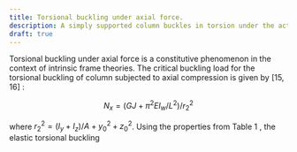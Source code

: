 ```yaml
---
title: Torsional buckling under axial force.
description: A simply supported column buckles in torsion under the action of an axial load.
draft: true
---
```


Torsional buckling under axial force is a constitutive phenomenon in the context of intrinsic frame theories.
The critical buckling load for the torsional buckling of column subjected to axial compression is given by $[15,16]$ :

$$
N_x=\left(G J+\pi^2 E I_w / L^2\right) / r_2^2
$$

where $r_2^2=\left(I_y+I_z\right) / A+y_0^2+z_0^2$. Using the properties from Table 1 , the elastic torsional buckling
